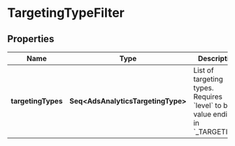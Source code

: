 

# TargetingTypeFilter


## Properties

Name | Type | Description | Notes
------------ | ------------- | ------------- | -------------
**targetingTypes** | **Seq&lt;AdsAnalyticsTargetingType&gt;** | List of targeting types. Requires &#x60;level&#x60; to be a value ending in &#x60;_TARGETING&#x60;. |  [optional]



